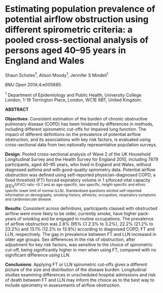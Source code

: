 # **Estimating population prevalence of potential airflow obstruction using different spirometric criteria: a pooled cross-sectional analysis of persons aged 40–95 years in England and Wales**

Shaun Scholes<sup>1</sup>, Alison Moody<sup>1</sup>, Jennifer S Mindell<sup>1</sup> 

*BMJ Open* 2014;4:e005685.

<sup>1</sup> Department of Epidemiology and Public Health, University College London, 1-19 Torrington Place, London, WC1E 6BT, United Kingdom. 

**ABSTRACT**

**Objectives**: Consistent estimation of the burden of chronic obstructive pulmonary disease (COPD) has been hindered by differences 
in methods, including different spirometric cut-offs for impaired lung function. The impact of different definitions on the prevalence of 
potential airflow obstruction, and its associations with key risk factors, is evaluated using cross-sectional data from two nationally 
representative population surveys.

**Design**: Pooled cross-sectional analysis of Wave 2 of the UK Household Longitudinal Survey and the Health Survey for England 2010, including 7879 participants,
aged 40–95 years, who lived in England and Wales, without diagnosed asthma and with good-quality spirometry data. Potential airflow obstruction was
defined using self-reported physician-diagnosed COPD; a fixed threshold (FT) forced expiratory volume in 1 s/forced vital capacity (FEV<sup>1</sub>/FVC) ratio <0.7 and an age-specific, sex-specific, height-specific and ethnic specific lower limit of normal (LLN). Standardised questions elicited self-reported information on
demography, smoking history, ethnicity, occupation, respiratory symptoms and cardiovascular disease.

**Results**: Consistent across definitions, participants classed with obstructed airflow were more likely to be older, currently smoke, have higher pack-years of
smoking and be engaged in routine occupations. The prevalence of airflow obstruction was 2.8% (95% CI 2.3% to 3.2%), 22.2% (21.2% to 23.2%) and 13.1%
(12.2% to 13.9%) according to diagnosed COPD, FT and LLN, respectively. The gap in prevalence between FT and LLN increased in older age groups. Sex differences in the
risk of obstruction, after adjustment for key risk factors, was sensitive to the choice of spirometric cut-off, being significantly higher in men when using FT, compared
with no significant difference using LLN.

**Conclusions**: Applying FT or LLN spirometric cut-offs gives a different picture of the size and distribution of the disease burden. Longitudinal studies examining
differences in unscheduled hospital admissions and risk of death between FT and LLN may inform the choice as to the best way to 
include spirometry in assessments of airflow obstruction.


